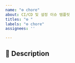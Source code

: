 ```yaml
---
name: "⚙️ chore"
about: CI/CD 및 설정 이슈 템플릿  
titles: "⚙️ "
labels: "⚙️ chore"
assignees: ''

---
```


## 📌 Description

